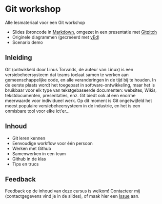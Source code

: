 # Git workshop

Alle lesmateriaal voor een Git workshop

* Slides (broncode in [Markdown](http://daringfireball.net/projects/markdown/), omgezet in een presentatie met [Gitpitch](https://gitpitch.com/)
* Originele diagrammen (gecreëerd met [yEd](http://www.yworks.com/en/products/yfiles/yed/))
* Scenario demo

## Inleiding

Git (ontwikkeld door Linus Torvalds, de auteur van Linux) is een versiebeheersysteem dat teams toelaat samen te werken aan gemeenschappelijke code, en alle veranderingen in de tijd bij te houden. In de eerste plaats wordt het toegepast in software-ontwikkeling, maar het is bruikbaar voor elk type van tekstgebaseerde documenten: websites, Wikis, tekstdocumenten, presentaties, enz. Git biedt ook al een enorme meerwaarde voor individueel werk. Op dit moment is Git ongetwijfeld het meest populaire versiebeheersysteem in de industrie, en het is een onmisbare tool voor elke ict'er...

## Inhoud

* Git leren kennen
* Eenvoudige workflow voor één persoon
* Werken met Github
* Samenwerken in een team
* Github in de klas
* Tips en trucs

## Feedback

Feedback op de inhoud van deze cursus is welkom! Contacteer mij (contactgegevens vind je in de slides), of maak hier een [Issue](https://github.com/bertvv/git-workshop-nl/issues) aan.